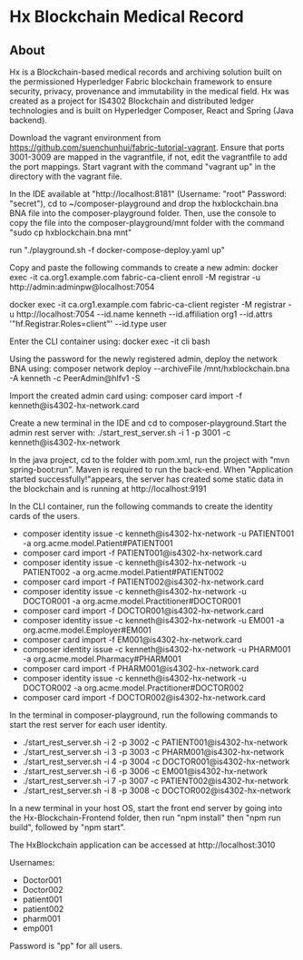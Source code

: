 # Hx Blockchain Medical Record

## About
Hx is a Blockchain-based medical records and archiving solution built on the permissioned Hyperledger Fabric blockchain framework to ensure security, privacy, provenance and immutability in the medical field. Hx was created as a project for IS4302 Blockchain and distributed ledger technologies and is built on Hyperledger Composer, React and Spring (Java backend).


Download the vagrant environment from https://github.com/suenchunhui/fabric-tutorial-vagrant.
Ensure that ports 3001-3009 are mapped in the vagrantfile, if not, edit the vagrantfile to add the port mappings.
Start vagrant with the command "vagrant up" in the directory with the vagrant file.

In the IDE available at "http://localhost:8181" (Username: "root" Password: "secret"), cd to ~/composer-playground and drop the hxblockchain.bna BNA file into the composer-playground folder. Then, use the console to copy the file into the composer-playground/mnt folder with the command "sudo cp hxblockchain.bna mnt"

run "./playground.sh -f docker-compose-deploy.yaml up"

Copy and paste the following commands to create a new admin:
docker exec -it ca.org1.example.com fabric-ca-client enroll -M registrar -u http://admin:adminpw@localhost:7054

docker exec -it ca.org1.example.com fabric-ca-client register -M registrar -u http://localhost:7054 --id.name kenneth --id.affiliation org1 --id.attrs '"hf.Registrar.Roles=client"' --id.type user

Enter the CLI container using:
docker exec -it cli bash

Using the password for the newly registered admin, deploy the network BNA using:
composer network deploy --archiveFile /mnt/hxblockchain.bna -A kenneth -c PeerAdmin@hlfv1 -S <admin enrol password>

Import the created admin card using:
composer card import -f kenneth\@is4302-hx-network.card

Create a new terminal in the IDE and cd to composer-playground.Start the admin rest server with:
./start_rest_server.sh -i 1 -p 3001 -c kenneth@is4302-hx-network

In the java project, cd to the folder with pom.xml, run the project with "mvn spring-boot:run". Maven is required to run the back-end. When "Application started successfully!"appears, the server has created some static data in the blockchain and is running at http://localhost:9191

In the CLI container, run the following commands to create the identity cards of the users.

- composer identity issue -c kenneth@is4302-hx-network -u PATIENT001 -a org.acme.model.Patient#PATIENT001
- composer card import -f PATIENT001\@is4302-hx-network.card
- composer identity issue -c kenneth@is4302-hx-network -u PATIENT002 -a org.acme.model.Patient#PATIENT002
- composer card import -f PATIENT002\@is4302-hx-network.card
- composer identity issue -c kenneth@is4302-hx-network -u DOCTOR001 -a org.acme.model.Practitioner#DOCTOR001
- composer card import -f DOCTOR001\@is4302-hx-network.card
- composer identity issue -c kenneth@is4302-hx-network -u EM001 -a org.acme.model.Employer#EM001
- composer card import -f EM001\@is4302-hx-network.card
- composer identity issue -c kenneth@is4302-hx-network -u PHARM001 -a org.acme.model.Pharmacy#PHARM001
- composer card import -f PHARM001\@is4302-hx-network.card
- composer identity issue -c kenneth@is4302-hx-network -u DOCTOR002 -a org.acme.model.Practitioner#DOCTOR002
- composer card import -f DOCTOR002\@is4302-hx-network.card

In the terminal in composer-playground, run the following commands to start the rest server for each user identity.

- ./start_rest_server.sh -i 2 -p 3002 -c PATIENT001@is4302-hx-network
- ./start_rest_server.sh -i 3 -p 3003 -c PHARM001@is4302-hx-network
- ./start_rest_server.sh -i 4 -p 3004 -c DOCTOR001@is4302-hx-network
- ./start_rest_server.sh -i 6 -p 3006 -c EM001@is4302-hx-network
- ./start_rest_server.sh -i 7 -p 3007 -c PATIENT002@is4302-hx-network
- ./start_rest_server.sh -i 8 -p 3008 -c DOCTOR002@is4302-hx-network

In a new terminal in your host OS, start the front end server by going into the Hx-Blockchain-Frontend folder, then run "npm install" then "npm run build", followed by "npm start".

The HxBlockchain application can be accessed at http://localhost:3010

Usernames:
- Doctor001
- Doctor002
- patient001
- patient002
- pharm001
- emp001

Password is "pp" for all users.


